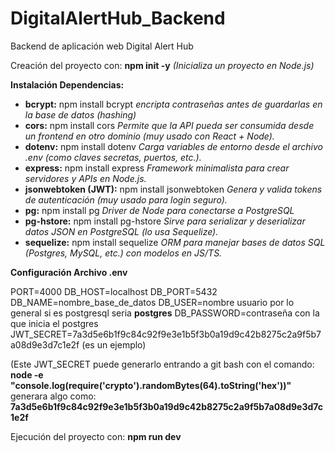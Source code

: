 # DigitalAlertHub_Backend
Backend de aplicación web Digital Alert Hub

Creación del proyecto con: **npm init -y** _(Inicializa un proyecto en Node.js)_

**Instalación Dependencias:**
* **bcrypt:** npm install bcrypt _encripta contraseñas antes de guardarlas en la base de datos (hashing)_
* **cors:** npm install cors _Permite que la API pueda ser consumida desde un frontend en otro dominio (muy usado con React + Node)._
* **dotenv:** npm install dotenv _Carga variables de entorno desde el archivo .env (como claves secretas, puertos, etc.)._
* **express:** npm install express _Framework minimalista para crear servidores y APIs en Node.js._
* **jsonwebtoken (JWT):** npm install jsonwebtoken _Genera y valida tokens de autenticación (muy usado para login seguro)._
* **pg:** npm install pg _Driver de Node para conectarse a PostgreSQL_
* **pg-hstore:** npm install pg-hstore _Sirve para serializar y deserializar datos JSON en PostgreSQL (lo usa Sequelize)._
* **sequelize:** npm install sequelize _ORM para manejar bases de datos SQL (Postgres, MySQL, etc.) con modelos en JS/TS._

**Configuración Archivo .env**

PORT=4000
DB_HOST=localhost
DB_PORT=5432
DB_NAME=nombre_base_de_datos
DB_USER=nombre usuario por lo general si es postgresql seria **postgres**
DB_PASSWORD=contraseña con la que inicia el postgres
JWT_SECRET=7a3d5e6b1f9c84c92f9e3e1b5f3b0a19d9c42b8275c2a9f5b7a08d9e3d7c1e2f (es un ejemplo)

(Este JWT_SECRET puede generarlo entrando a git bash con el comando: **node -e "console.log(require('crypto').randomBytes(64).toString('hex'))"** 
generara algo como: **7a3d5e6b1f9c84c92f9e3e1b5f3b0a19d9c42b8275c2a9f5b7a08d9e3d7c1e2f** 



Ejecución del proyecto con: **npm run dev**

